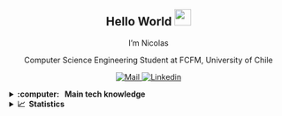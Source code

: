<h2 align="center">
  Hello World <img src="https://raw.githubusercontent.com/iampavangandhi/iampavangandhi/master/gifs/Hi.gif" width="30px">
</h2>
<p align="center">
  I’m Nicolas
</p>
<p align="center">
  Computer Science Engineering Student at FCFM, University of Chile
</p>
<p align="center">
  <a href="mailto:nicolas.garcia.r@ug.uchile.cl">
    <img alt="Mail" src="https://img.shields.io/badge/Mail-D14836?style=flat-squaree&logo=gmail&logoColor=white" />
  </a>
  <a href="https://www.linkedin.com/in/nicol%C3%A1s-garc%C3%ADa-r%C3%ADos-47a16a201/">
    <img alt="Linkedin" src="https://img.shields.io/badge/LinkedIn-0077B5?style=flat-square&logo=linkedin&logoColor=white" />
  </a>
</p>

<details>
  <summary><b>:computer: &nbsp; Main tech knowledge </b></summary>
  <br/>
  
  <p align="left">
    ⌨️
    <img alt="Python" src="https://img.shields.io/badge/Python-14354C?style=flat-square&logo=python&logoColor=white" />
    <img alt="C" src="https://img.shields.io/badge/C-00599C??style=flat-square&logo=c&logoColor=white" />
    <img alt="C++" src="https://img.shields.io/badge/C++-00599C??style=flat-square&logo=c%2B%2B&logoColor=white" />
    <img alt="Java" src="https://img.shields.io/badge/Java-ED8B00?style=flat-square&logo=java&logoColor=white" />
    <img alt="R" src="https://img.shields.io/badge/R-276DC3?style=flat-square&logo=r&logoColor=white" />
    <img alt="HTML" src="https://img.shields.io/badge/HTML5-E34F26?style=flat-square&logo=html5&logoColor=white" />
    <img alt="CSS" src="https://img.shields.io/badge/CSS3-1572B6?style=flat-square&logo=css3&logoColor=white" />
    <img alt="JavaScript" src="https://img.shields.io/badge/JavaScript-323330?style=flat-square&logo=javascript&logoColor=F7DF1E" />
    <img alt="TypeScript" src="https://img.shields.io/badge/TypeScript-323330?style=flat-square&logo=typescript&logoColor=blue" />
    <img alt="Git" src="https://img.shields.io/badge/git-%23121011.svg?&style=flat-square&logo=git&logoColor=orange"/>
    <img alt="Postgres" src ="https://img.shields.io/badge/postgres-%23316192.svg?&style=flat-square&logo=postgresql&logoColor=white"/>
    <img alt="MySQL" src="https://img.shields.io/badge/MySQL-00000F?style=flat-square&logo=mysql&logoColor=white" />
  </p>
  
  <p align="left">
    🖥️
    <img alt="Pandas" src="https://img.shields.io/badge/pandas-%23150458.svg?&style=flat-square&logo=pandas&logoColor=white" />
    <img alt="scikit-learn" src="https://img.shields.io/badge/scikit--learn-%23F7931E.svg?style=flat-square&logo=scikit-learn&logoColor=white" />
    <img alt="Django" src="https://img.shields.io/badge/Django-092E20?style=flat-square&logo=django&logoColor=white" />
    <img alt="Angular" src="https://img.shields.io/badge/Angular-092E20?style=flat-square&logo=angular&logoColor=red" />
  </p>
  
  <p align="left">
    🔗
    <img alt="Visual Studio Code" src="https://img.shields.io/badge/VS%20Code-0077B5?style=flat-square&logo=Visual%20Studio%20Code&logoColor=white" />
    <img alt="Sublime Text" src="https://img.shields.io/badge/sublime_text-%23575757.svg?style=flat-square&logo=sublime-text&logoColor=important" />
    <img alt="PyCharm" src="https://img.shields.io/badge/pycharm-143?style=flat-square&logo=pycharm&logoColor=black&color=black&labelColor=green"/>
    <img alt="IntelliJ IDEA" src="https://img.shields.io/badge/IntelliJIDEA-000000.svg?style=flat-square&logo=intellij-idea&logoColor=white"/>
  </p>

</details>

<details>
  <summary><b>📈 &nbsp;Statistics</b></summary>
  <br/>
    <p align="center">
  <a href="https://github.com/Nicolas-Francisco">
    <img align="center" src="https://github-readme-stats.vercel.app/api?username=Nicolas-Francisco&count_private=true&hide=contribs,issues&show_icons=true&theme=dark" />
  </a>
</p>

<p align="center">
  <a href="https://github.com/Nicolas-Francisco">
    <img align="center" src="https://github-readme-stats.vercel.app/api/top-langs/?username=Nicolas-Francisco&langs_count=8&exclude_repo=Sarcastic-messages-analysis&theme=dark" />
  </a>
</p>
</details>
